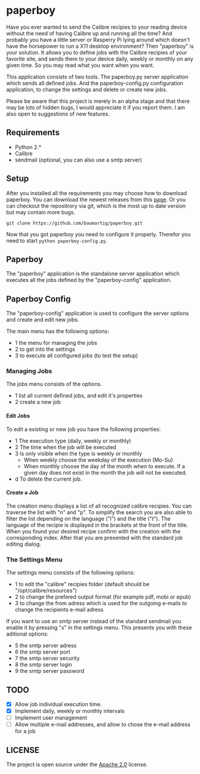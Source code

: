 paperboy
========

Have you ever wanted to send the Calibre recipies to your reading device without the need of having Calibre up and running all the time? And probably you have a little server or Rasperry Pi lying around which doesn't have the horsepower to run a X11 desktop environment?
Then "paperboy" is your solution. It allows you to define jobs with the Calibre recipies of your favorite site, and sends them to your device daily, weekly or monthly on any given time. So you may read what you want when you want.

This application consists of two tools. The paperboy.py server application which sends all defined jobs. And the paperboy-config.py configuration application, to change the settings and delete or create new jobs.

Please be aware that this project is merely in an alpha stage and that there may be lots of hidden bugs, I would appreciate it if you report them. I am also open to suggestions of new features.

Requirements
------------

- Python 2.\*
- Calibre
- sendmail (optional, you can also use a smtp server)

Setup
-----

After you installed all the requirements you may choose how to download paperboy. You can download the newest releases
from this [page](https://github.com/baumartig/paperboy/releases).
Or you can checkout the repositrory via git, which is the most up to date version but may contain more bugs.

```
git clone https://github.com/baumartig/paperboy.git
```

Now that you got paperboy you need to configure it properly. Therefor you need to start `python paperboy-config.py`.

Paperboy
--------

The "paperboy" application is the standalone server application which executes all the jobs defined by the "paperboy-config" application.

Paperboy Config
---------------

The "paperboy-config" application is used to configure the server options and create and edit new jobs.

The main menu has the following options:

- 1 the menu for managing the jobs
- 2 to get into the settings
- 3 to execute all configured jobs (to test the setup)

### Managing Jobs

The jobs menu consists of the options.

- 1 list all current defined jobs, and edit it's properties
- 2 create a new job

#### Edit Jobs

To edit a existing or new job you have the following properties:

- 1 The execution type (daily, weekly or monthly)
- 2 The time when the job will be executed
- 3 Is only visible when the type is weekly or monthly
    - When weekly choose the weekday of the execution (Mo-Su)
    - When monthly choose the day of the month when to execute. If a given day does not exist in the month the job will not be executed.
- d To delete the current job.

#### Create a Job

The creation menu displays a list of all recognized calibre recipies. You can traverse the list with "n" and "p". To simplify the search you are also able to filter the list depending on the language ("l") and the title ("t"). The language of the recipie is displayed in the brackets at the front of the title.
When you found your desired recipe confirm with the creation with the corresponding index. After that you are presented with the standard job editing dialog.

### The Settings Menu

The settings menu consists of the following options:

- 1 to edit the "calibre" recipies folder (default should be "/opt/calibre/resources")
- 2 to change the prefered output format (for example pdf, mobi or epub)
- 3 to change the from adress which is used for the outgoing e-mails
 to change the recipients e-mail adress

If you want to use an smtp server instead of the standard sendmail you enable it by pressing "s" in the settings menu.
This presents you with these aditional options:

- 5 the smtp server adress
- 6 the smtp server port
- 7 the smtp server security
- 8 the smtp server login
- 9 the smtp server password

TODO
----

- [x] Allow job individual execution time.
- [x] Implement daily, weekly or monthly intervals
- [ ] Implement user management
- [ ] Allow multiple e-mail addresses, and allow to chose the e-mail address for a job

LICENSE
-------

The project is open source under the [Apache 2.0](https://www.apache.org/licenses/LICENSE-2.0.html) license.

